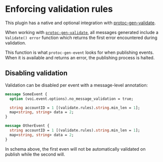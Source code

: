 # Enforcing validation rules

This plugin has a native and optional integration with [protoc-gen-validate](https://github.com/envoyproxy/protoc-gen-validate).

When working with [`protoc-gen-validate`](https://github.com/envoyproxy/protoc-gen-validate), all messages generated include a `Validate() error` function which returns the first error encountered during validation.

This function is what `protoc-gen-event` looks for when publishing events. When it is available and returns an error, the publishing process is halted.

## Disabling validation

Validation can be disabled per event with a message-level annotation:

```protobuf
message SomeEvent {
  option (voi.event.options).no_message_validation = true;

  string accountID = 1 [(validate.rules).string.min_len = 1];
  map<string, string> data = 2;
}

message OtherEvent {
  string accountID = 1 [(validate.rules).string.min_len = 1];
  map<string, string> data = 2;
}
```

In schema above, the first even will not be automatically validated on publish while the second will.